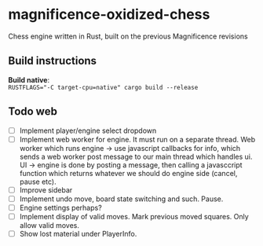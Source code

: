 # magnificence-oxidized-chess
Chess engine written in Rust, built on the previous Magnificence revisions

## Build instructions
**Build native**:  
`RUSTFLAGS="-C target-cpu=native" cargo build --release` 

## Todo web
- [ ] Implement player/engine select dropdown
- [ ] Implement web worker for engine. It must run on a separate thread.
Web worker which runs engine -> use javascript callbacks for info, which sends a web worker post message to our main thread which handles ui. UI -> engine is done by posting a message, then calling a javasccript function which returns whatever we should do engine side (cancel, pause etc).
- [ ] Improve sidebar
- [ ] Implement undo move, board state switching and such. Pause.
- [ ] Engine settings perhaps?
- [ ] Implement display of valid moves. Mark previous moved squares. Only allow valid moves. 
- [ ] Show lost material under PlayerInfo.